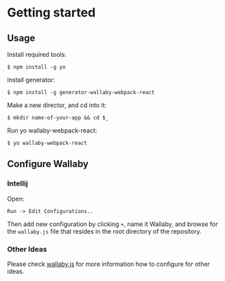 # Getting started

## Usage

Install required tools:

```$ npm install -g yo```

Install generator:

```$ npm install -g generator-wallaby-webpack-react```

Make a new director, and cd into it:

```$ mkdir name-of-your-app && cd $_```

Run yo wallaby-webpack-react:

```$ yo wallaby-webpack-react```

## Configure Wallaby

### Intellij

Open:

```
Run -> Edit Configurations..
```

Then add new configuration by clicking ```+```, name it Wallaby, and browse for the ```wallaby.js``` file that resides in the root directory of the repository.

### Other Ideas

Please check [wallaby.js](https://www.wallabyjs.com) for more information how to configure for other ideas.